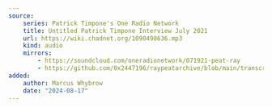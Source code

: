 ```yaml
---
source:
    series: Patrick Timpone's One Radio Network
    title: Untitled Patrick Timpone Interview July 2021
    url: https://wiki.chadnet.org/1090498636.mp3
    kind: audio
    mirrors:
        - https://soundcloud.com/oneradionetwork/071921-peat-ray
        - https://github.com/0x2447196/raypeatarchive/blob/main/transcripts/07.19.21%20Peat%20Ray%20%5B1090498636%5D.vtt
added:
    author: Marcus Whybrow
    date: "2024-08-17"
---
```

